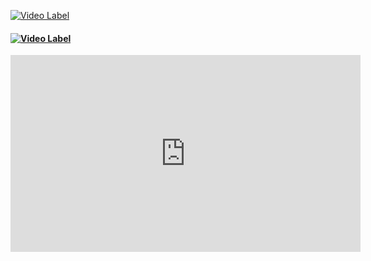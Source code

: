 
[![Video Label](http://img.youtube.com/vi/29ECwExc-_M/0.jpg)](https://youtu.be/29ECwExc-_M)




#### [![Video Label](http://img.youtube.com/vi/29ECwExc-_M/1.jpg)](https://youtu.be/29ECwExc-_M)
<iframe width="560" height="315" src="https://www.youtube.com/embed/29ECwExc-_M?si=ejYVsrXEEFgfWtnT" title="YouTube video player" frameborder="0" allow="accelerometer; autoplay; clipboard-write; encrypted-media; gyroscope; picture-in-picture; web-share" referrerpolicy="strict-origin-when-cross-origin" allowfullscreen></iframe>
